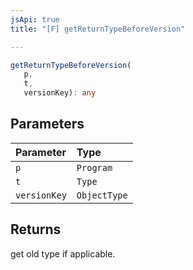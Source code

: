 ```yaml
---
jsApi: true
title: "[F] getReturnTypeBeforeVersion"

---
```

```ts
getReturnTypeBeforeVersion(
   p, 
   t, 
   versionKey): any
```

## Parameters

| Parameter | Type |
| :------ | :------ |
| `p` | `Program` |
| `t` | `Type` |
| `versionKey` | `ObjectType` |

## Returns

get old type if applicable.
